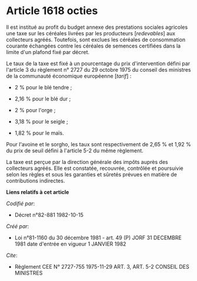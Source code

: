 # Article 1618 octies

Il est institué au profit du budget annexe des prestations sociales agricoles une taxe sur les céréales livrées par les
producteurs [*redevables*] aux collecteurs agréés. Toutefois, sont exclues les céréales de consommation courante échangées
contre les céréales de semences certifiées dans la limite d'un plafond fixé par décret.

Le taux de la taxe est fixé à un pourcentage du prix d'intervention défini par l'article 3 du règlement n° 2727 du 29 octobre
1975 du conseil des ministres de la communauté économique européenne [*tarif*] :

- 2 % pour le blé tendre ;

- 2,16 % pour le blé dur ;

- 2 % pour l'orge ;

- 3,18 % pour le seigle ;

- 1,82 % pour le maïs.

Pour l'avoine et le sorgho, les taux sont respectivement de 2,65 % et 1,92 % du prix de seuil défini à l'article 5-2 du même
règlement.

La taxe est perçue par la direction générale des impôts auprès des collecteurs agréés. Elle est constatée, recouvrée,
contrôlée et poursuivie selon les règles et sous les garanties et sûretés prévues en matière de contributions indirectes.

**Liens relatifs à cet article**

_Codifié par_:

  - Décret n°82-881 1982-10-15

_Créé par_:

  - Loi n°81-1160 du 30 décembre 1981 - art. 49 (P) JORF 31 DECEMBRE 1981 date d'entrée en vigueur 1 JANVIER 1982

_Cite_:

  - Règlement CEE N° 2727-755  1975-11-29 ART. 3, ART. 5-2 CONSEIL DES MINISTRES
